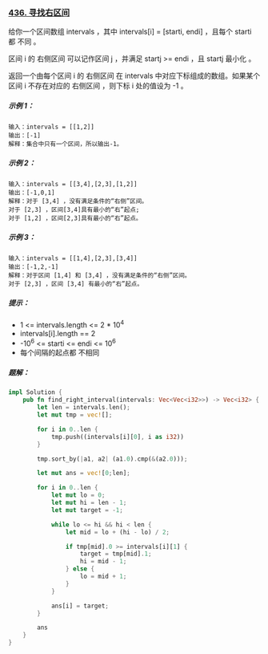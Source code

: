 ### [436. 寻找右区间](https://leetcode.cn/problems/find-right-interval/)
给你一个区间数组 intervals ，其中 intervals[i] = [starti, endi] ，且每个 starti 都 不同 。

区间 i 的 右侧区间 可以记作区间 j ，并满足 startj >= endi ，且 startj 最小化 。

返回一个由每个区间 i 的 右侧区间 在 intervals 中对应下标组成的数组。如果某个区间 i 不存在对应的 右侧区间 ，则下标 i 处的值设为 -1 。


##### 示例 1：
```
输入：intervals = [[1,2]]
输出：[-1]
解释：集合中只有一个区间，所以输出-1。
```

##### 示例 2：
```
输入：intervals = [[3,4],[2,3],[1,2]]
输出：[-1,0,1]
解释：对于 [3,4] ，没有满足条件的“右侧”区间。
对于 [2,3] ，区间[3,4]具有最小的“右”起点;
对于 [1,2] ，区间[2,3]具有最小的“右”起点。
```

##### 示例 3：
```
输入：intervals = [[1,4],[2,3],[3,4]]
输出：[-1,2,-1]
解释：对于区间 [1,4] 和 [3,4] ，没有满足条件的“右侧”区间。
对于 [2,3] ，区间 [3,4] 有最小的“右”起点。
```

##### 提示：
- 1 <= intervals.length <= 2 * 10<sup>4</sup>
- intervals[i].length == 2
- -10<sup>6</sup> <= starti <= endi <= 10<sup>6</sup>
- 每个间隔的起点都 不相同

##### 题解：
```rust
impl Solution {
    pub fn find_right_interval(intervals: Vec<Vec<i32>>) -> Vec<i32> {
        let len = intervals.len();
        let mut tmp = vec![];

        for i in 0..len {
            tmp.push((intervals[i][0], i as i32))
        }

        tmp.sort_by(|a1, a2| (a1.0).cmp(&(a2.0)));

        let mut ans = vec![0;len];

        for i in 0..len {
            let mut lo = 0;
            let mut hi = len - 1;
            let mut target = -1;

            while lo <= hi && hi < len {
                let mid = lo + (hi - lo) / 2;

                if tmp[mid].0 >= intervals[i][1] {
                    target = tmp[mid].1;
                    hi = mid - 1;
                } else {
                    lo = mid + 1;
                }
            }

            ans[i] = target;
        }

        ans
    }
}
```

